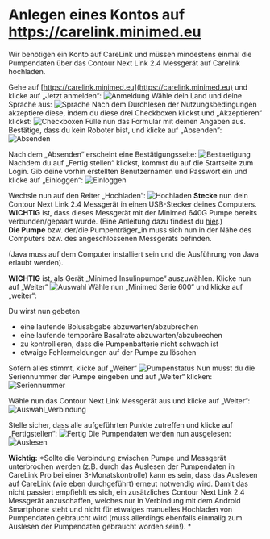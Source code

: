 
# Anlegen eines Kontos auf https://carelink.minimed.eu  


Wir benötigen ein Konto auf CareLink und müssen mindestens einmal die Pumpendaten über das Contour Next Link 2.4 Messgerät auf Carelink hochladen. 
 
Gehe auf [https://carelink.minimed.eu](https://carelink.minimed.eu) und klicke auf „Jetzt anmelden“: 
![Anmeldung](../../images/640g/carelink1.jpg)
Wähle dein Land und deine Sprache aus: 
![Sprache](../../images/640g/carelink2.jpg)
Nach dem Durchlesen der Nutzungsbedingungen akzeptiere diese, indem du diese drei Checkboxen klickst und „Akzeptieren“ klickst: 
![Checkboxen](../../images/640g/carelink3.jpg)
Fülle nun das Formular mit deinen Angaben aus. Bestätige, dass du kein Roboter bist, und klicke auf „Absenden“: 
![Absenden](../../images/640g/carelink4.jpg)

Nach dem „Absenden“ erscheint eine Bestätigungsseite: 
![Bestaetigung](../../images/640g/carelink5.jpg)
Nachdem du auf „Fertig stellen“ klickst, kommst du auf die Startseite zum Login. 
Gib deine vorhin erstellten Benutzernamen und Passwort ein und klicke auf „Einloggen“:
![Einloggen](../../images/640g/carelink6.jpg)

Wechsle nun auf den Reiter „Hochladen“: 
![Hochladen](../../images/640g/carelink7.jpg)
**Stecke** nun dein Contour Next Link 2.4 Messgerät in einen USB-Stecker deines Computers.  
**WICHTIG** ist, dass dieses Messgerät mit der Minimed 640G Pumpe bereits verbunden/gepaart wurde. (Eine Anleitung dazu findest du [hier](http://diabetes.ascensia.de/datafiles/pdf/userguides/Contour_NEXT_Link_2_4_User_Guide_de_mgdl.pdf).)  
**Die Pumpe** bzw. der/die Pumpenträger_in muss sich nun in der Nähe des Computers bzw. des angeschlossenen Messgeräts befinden. 
 
(Java muss auf dem Computer installiert sein und die Ausführung von Java erlaubt werden).  

**WICHTIG** ist, als Gerät „Minimed Insulinpumpe“ auszuwählen. Klicke nun auf „Weiter“ 
![Auswahl](../../images/640g/carelink8.jpg)
Wähle nun „Minimed Serie 600“ und klicke auf „weiter“: 

Du wirst nun gebeten 
* eine laufende Bolusabgabe abzuwarten/abzubrechen 
* eine laufende temporäre Basalrate abzuwarten/abzubrechen 
* zu kontrollieren, dass die Pumpenbatterie nicht schwach ist 
* etwaige Fehlermeldungen auf der Pumpe zu löschen 

Sofern alles stimmt, klicke auf „Weiter“
![Pumpenstatus](../../images/640g/carelink10.jpg)
Nun musst du die Seriennummer der Pumpe eingeben und auf „Weiter“ klicken: 
![Seriennummer](../../images/640g/carelink11.jpg)

Wähle nun das Contour Next Link Messgerät aus und klicke auf „Weiter“:  
![Auswahl_Verbindung](../../images/640g/carelink12.jpg)

Stelle sicher, dass alle aufgeführten Punkte zutreffen und klicke auf „Fertigstellen“: 
![Fertig](../../images/640g/carelink13.jpg)
Die Pumpendaten werden nun ausgelesen: 
![Auslesen](../../images/640g/carelink14.jpg)

**Wichtig:** *Sollte die Verbindung zwischen Pumpe und Messgerät unterbrochen werden (z.B. durch das Auslesen der Pumpendaten in CareLink Pro bei einer 3-Monatskontrolle) kann es sein, dass das Auslesen auf CareLink (wie eben durchgeführt) erneut notwendig wird. Damit das nicht passiert empfiehlt es sich, ein zusätzliches Contour Next Link 2.4 Messgerät anzuschaffen, welches nur in Verbindung mit dem Android Smartphone steht und nicht für etwaiges manuelles Hochladen von Pumpendaten gebraucht wird (muss allerdings ebenfalls einmalig zum Auslesen der Pumpendaten gebraucht worden sein!). *